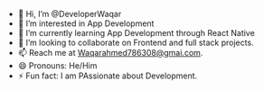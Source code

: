 - 👋 Hi, I’m @DeveloperWaqar
- 👀 I’m interested in App Development
- 🌱 I’m currently learning App Development through React Native
- 💞️ I’m looking to collaborate on Frontend and full stack projects.
- 📫 Reach me at Waqarahmed786308@gmai.com.
- 😄 Pronouns: He/Him
- ⚡ Fun fact: I am PAssionate about Development.

<!---
DeveloperWaqar/DeveloperWaqar is a ✨ special ✨ repository because its `README.md` (this file) appears on your GitHub profile.
You can click the Preview link to take a look at your changes.
--->
